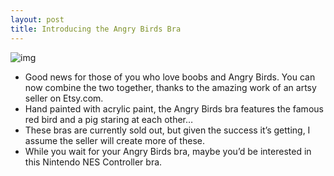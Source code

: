 ```yaml
---
layout: post
title: Introducing the Angry Birds Bra
---
```

![img](http://media.idownloadblog.com/wp-content/uploads/2011/08/Angry-Birds-Bra.jpg)
* Good news for those of you who love boobs and Angry Birds. You can now combine the two together, thanks to the amazing work of an artsy seller on Etsy.com.
* Hand painted with acrylic paint, the Angry Birds bra features the famous red bird and a pig staring at each other…
* These bras are currently sold out, but given the success it’s getting, I assume the seller will create more of these.
* While you wait for your Angry Birds bra, maybe you’d be interested in this Nintendo NES Controller bra.

